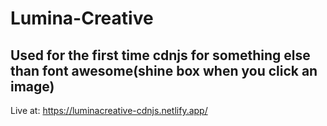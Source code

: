 # Lumina-Creative
## Used for the first time cdnjs for something else than font awesome(shine box when you click an image)
Live at: https://luminacreative-cdnjs.netlify.app/
